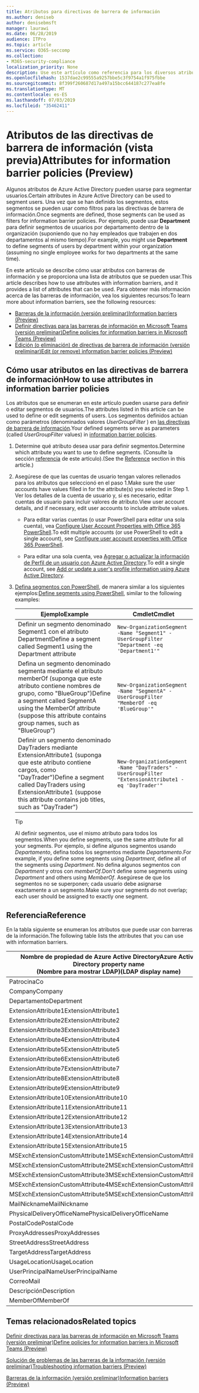 ```yaml
---
title: Atributos para directivas de barrera de información
ms.author: deniseb
author: denisebmsft
manager: laurawi
ms.date: 06/28/2019
audience: ITPro
ms.topic: article
ms.service: O365-seccomp
ms.collection:
- M365-security-compliance
localization_priority: None
description: Use este artículo como referencia para los diversos atributos que puede usar en las directivas de barrera de información.
ms.openlocfilehash: 1537dae2c99555a9257bbe5c3f9754a1f975fbbe
ms.sourcegitcommit: 8f399f260687d17a497a15bcc644187c277ea8fe
ms.translationtype: MT
ms.contentlocale: es-ES
ms.lasthandoff: 07/03/2019
ms.locfileid: "35462411"
---
```

# <a name="attributes-for-information-barrier-policies-preview"></a><span data-ttu-id="80a3e-103">Atributos de las directivas de barrera de información (vista previa)</span><span class="sxs-lookup"><span data-stu-id="80a3e-103">Attributes for information barrier policies (Preview)</span></span>

<span data-ttu-id="80a3e-104">Algunos atributos de Azure Active Directory pueden usarse para segmentar usuarios.</span><span class="sxs-lookup"><span data-stu-id="80a3e-104">Certain attributes in Azure Active Directory can be used to segment users.</span></span> <span data-ttu-id="80a3e-105">Una vez que se han definido los segmentos, estos segmentos se pueden usar como filtros para las directivas de barrera de información.</span><span class="sxs-lookup"><span data-stu-id="80a3e-105">Once segments are defined, those segments can be used as filters for information barrier policies.</span></span> <span data-ttu-id="80a3e-106">Por ejemplo, puede usar **Department** para definir segmentos de usuarios por departamento dentro de la organización (suponiendo que no hay empleados que trabajen en dos departamentos al mismo tiempo).</span><span class="sxs-lookup"><span data-stu-id="80a3e-106">For example, you might use **Department** to define segments of users by department within your organization (assuming no single employee works for two departments at the same time).</span></span> 

<span data-ttu-id="80a3e-107">En este artículo se describe cómo usar atributos con barreras de información y se proporciona una lista de atributos que se pueden usar.</span><span class="sxs-lookup"><span data-stu-id="80a3e-107">This article describes how to use attributes with information barriers, and it provides a list of attributes that can be used.</span></span> <span data-ttu-id="80a3e-108">Para obtener más información acerca de las barreras de información, vea los siguientes recursos:</span><span class="sxs-lookup"><span data-stu-id="80a3e-108">To learn more about information barriers, see the following resources:</span></span>
- [<span data-ttu-id="80a3e-109">Barreras de la información (versión preliminar)</span><span class="sxs-lookup"><span data-stu-id="80a3e-109">Information barriers (Preview)</span></span>](information-barriers.md)
- [<span data-ttu-id="80a3e-110">Definir directivas para las barreras de información en Microsoft Teams (versión preliminar)</span><span class="sxs-lookup"><span data-stu-id="80a3e-110">Define policies for information barriers in Microsoft Teams (Preview)</span></span>](information-barriers-policies.md)
- [<span data-ttu-id="80a3e-111">Edición (o eliminación) de directivas de barrera de información (versión preliminar)</span><span class="sxs-lookup"><span data-stu-id="80a3e-111">Edit (or remove) information barrier policies (Preview)</span></span>](information-barriers-edit-segments-policies.md.md)

## <a name="how-to-use-attributes-in-information-barrier-policies"></a><span data-ttu-id="80a3e-112">Cómo usar atributos en las directivas de barrera de información</span><span class="sxs-lookup"><span data-stu-id="80a3e-112">How to use attributes in information barrier policies</span></span>

<span data-ttu-id="80a3e-113">Los atributos que se enumeran en este artículo pueden usarse para definir o editar segmentos de usuarios.</span><span class="sxs-lookup"><span data-stu-id="80a3e-113">The attributes listed in this article can be used to define or edit segments of users.</span></span> <span data-ttu-id="80a3e-114">Los segmentos definidos actúan como parámetros (denominados valores *UserGroupFilter* ) en [las directivas de barrera de información](information-barriers-policies.md).</span><span class="sxs-lookup"><span data-stu-id="80a3e-114">Your defined segments serve as parameters (called *UserGroupFilter* values) in [information barrier policies](information-barriers-policies.md).</span></span>

1. <span data-ttu-id="80a3e-115">Determine qué atributo desea usar para definir segmentos.</span><span class="sxs-lookup"><span data-stu-id="80a3e-115">Determine which attribute you want to use to define segments.</span></span> <span data-ttu-id="80a3e-116">(Consulte la sección [referencia](#reference) de este artículo).</span><span class="sxs-lookup"><span data-stu-id="80a3e-116">(See the [Reference](#reference) section in this article.)</span></span>

2. <span data-ttu-id="80a3e-117">Asegúrese de que las cuentas de usuario tengan valores rellenados para los atributos que seleccionó en el paso 1.</span><span class="sxs-lookup"><span data-stu-id="80a3e-117">Make sure the user accounts have values filled in for the attribute(s) you selected in Step 1.</span></span> <span data-ttu-id="80a3e-118">Ver los detalles de la cuenta de usuario y, si es necesario, editar cuentas de usuario para incluir valores de atributo.</span><span class="sxs-lookup"><span data-stu-id="80a3e-118">View user account details, and if necessary, edit user accounts to include attribute values.</span></span> 

    - <span data-ttu-id="80a3e-119">Para editar varias cuentas (o usar PowerShell para editar una sola cuenta), vea [Configure User Account Properties with Office 365 PowerShell](https://docs.microsoft.com/office365/enterprise/powershell/configure-user-account-properties-with-office-365-powershell).</span><span class="sxs-lookup"><span data-stu-id="80a3e-119">To edit multiple accounts (or use PowerShell to edit a single account), see [Configure user account properties with Office 365 PowerShell](https://docs.microsoft.com/office365/enterprise/powershell/configure-user-account-properties-with-office-365-powershell).</span></span>

    - <span data-ttu-id="80a3e-120">Para editar una sola cuenta, vea [Agregar o actualizar la información de Perfil de un usuario con Azure Active Directory](https://docs.microsoft.com/azure/active-directory/fundamentals/active-directory-users-profile-azure-portal).</span><span class="sxs-lookup"><span data-stu-id="80a3e-120">To edit a single account, see [Add or update a user's profile information using Azure Active Directory](https://docs.microsoft.com/azure/active-directory/fundamentals/active-directory-users-profile-azure-portal).</span></span>

3. <span data-ttu-id="80a3e-121">[Defina segmentos con PowerShell](information-barriers-policies.md#define-segments-using-powershell), de manera similar a los siguientes ejemplos:</span><span class="sxs-lookup"><span data-stu-id="80a3e-121">[Define segments using PowerShell](information-barriers-policies.md#define-segments-using-powershell), similar to the following examples:</span></span>

    |<span data-ttu-id="80a3e-122">Ejemplo</span><span class="sxs-lookup"><span data-stu-id="80a3e-122">Example</span></span>  |<span data-ttu-id="80a3e-123">Cmdlet</span><span class="sxs-lookup"><span data-stu-id="80a3e-123">Cmdlet</span></span>  |
    |---------|---------|
    |<span data-ttu-id="80a3e-124">Definir un segmento denominado Segment1 con el atributo Department</span><span class="sxs-lookup"><span data-stu-id="80a3e-124">Define a segment called Segment1 using the Department attribute</span></span>     | `New-OrganizationSegment -Name "Segment1" -UserGroupFilter "Department -eq 'Department1'"`        |
    |<span data-ttu-id="80a3e-125">Defina un segmento denominado segmenta mediante el atributo memberOf (suponga que este atributo contiene nombres de grupo, como "BlueGroup")</span><span class="sxs-lookup"><span data-stu-id="80a3e-125">Define a segment called SegmentA using the MemberOf attribute (suppose this attribute contains group names, such as "BlueGroup")</span></span>     | `New-OrganizationSegment -Name "SegmentA" -UserGroupFilter "MemberOf -eq 'BlueGroup'"`        |
    |<span data-ttu-id="80a3e-126">Definir un segmento denominado DayTraders mediante ExtensionAttribute1 (suponga que este atributo contiene cargos, como "DayTrader")</span><span class="sxs-lookup"><span data-stu-id="80a3e-126">Define a segment called DayTraders using ExtensionAttribute1 (suppose this attribute contains job titles, such as "DayTrader")</span></span>|`New-OrganizationSegment -Name "DayTraders" -UserGroupFilter "ExtensionAttribute1 -eq 'DayTrader'"` |

    > [!TIP]
    > <span data-ttu-id="80a3e-127">Al definir segmentos, use el mismo atributo para todos los segmentos.</span><span class="sxs-lookup"><span data-stu-id="80a3e-127">When you define segments, use the same attribute for all your segments.</span></span> <span data-ttu-id="80a3e-128">Por ejemplo, si define algunos segmentos usando *Departamento*, defina todos los segmentos mediante *Departamento*.</span><span class="sxs-lookup"><span data-stu-id="80a3e-128">For example, if you define some segments using *Department*, define all of the segments using *Department*.</span></span> <span data-ttu-id="80a3e-129">No defina algunos segmentos con *Department* y otros con *memberOf*.</span><span class="sxs-lookup"><span data-stu-id="80a3e-129">Don't define some segments using *Department* and others using *MemberOf*.</span></span> <span data-ttu-id="80a3e-130">Asegúrese de que los segmentos no se superponen; cada usuario debe asignarse exactamente a un segmento.</span><span class="sxs-lookup"><span data-stu-id="80a3e-130">Make sure your segments do not overlap; each user should be assigned to exactly one segment.</span></span> 

## <a name="reference"></a><span data-ttu-id="80a3e-131">Referencia</span><span class="sxs-lookup"><span data-stu-id="80a3e-131">Reference</span></span>

<span data-ttu-id="80a3e-132">En la tabla siguiente se enumeran los atributos que puede usar con barreras de la información.</span><span class="sxs-lookup"><span data-stu-id="80a3e-132">The following table lists the attributes that you can use with information barriers.</span></span>

|<span data-ttu-id="80a3e-133">Nombre de propiedad de Azure Active Directory</span><span class="sxs-lookup"><span data-stu-id="80a3e-133">Azure Active Directory property name</span></span><br/><span data-ttu-id="80a3e-134">(Nombre para mostrar LDAP)</span><span class="sxs-lookup"><span data-stu-id="80a3e-134">(LDAP display name)</span></span>  |<span data-ttu-id="80a3e-135">Nombre de la propiedad de Exchange</span><span class="sxs-lookup"><span data-stu-id="80a3e-135">Exchange property name</span></span>  |
|---------|---------|
|<span data-ttu-id="80a3e-136">Patrocina</span><span class="sxs-lookup"><span data-stu-id="80a3e-136">Co</span></span>       | <span data-ttu-id="80a3e-137">Patrocina</span><span class="sxs-lookup"><span data-stu-id="80a3e-137">Co</span></span>        |
|<span data-ttu-id="80a3e-138">Company</span><span class="sxs-lookup"><span data-stu-id="80a3e-138">Company</span></span>     |<span data-ttu-id="80a3e-139">Company</span><span class="sxs-lookup"><span data-stu-id="80a3e-139">Company</span></span>         |
|<span data-ttu-id="80a3e-140">Departamento</span><span class="sxs-lookup"><span data-stu-id="80a3e-140">Department</span></span>     |<span data-ttu-id="80a3e-141">Departamento</span><span class="sxs-lookup"><span data-stu-id="80a3e-141">Department</span></span>         |
|<span data-ttu-id="80a3e-142">ExtensionAttribute1</span><span class="sxs-lookup"><span data-stu-id="80a3e-142">ExtensionAttribute1</span></span> |<span data-ttu-id="80a3e-143">CustomAttribute1</span><span class="sxs-lookup"><span data-stu-id="80a3e-143">CustomAttribute1</span></span>  |
|<span data-ttu-id="80a3e-144">ExtensionAttribute2</span><span class="sxs-lookup"><span data-stu-id="80a3e-144">ExtensionAttribute2</span></span> |<span data-ttu-id="80a3e-145">CustomAttribute2</span><span class="sxs-lookup"><span data-stu-id="80a3e-145">CustomAttribute2</span></span>  |
|<span data-ttu-id="80a3e-146">ExtensionAttribute3</span><span class="sxs-lookup"><span data-stu-id="80a3e-146">ExtensionAttribute3</span></span> |<span data-ttu-id="80a3e-147">CustomAttribute3</span><span class="sxs-lookup"><span data-stu-id="80a3e-147">CustomAttribute3</span></span>  |
|<span data-ttu-id="80a3e-148">ExtensionAttribute4</span><span class="sxs-lookup"><span data-stu-id="80a3e-148">ExtensionAttribute4</span></span> |<span data-ttu-id="80a3e-149">CustomAttribute4</span><span class="sxs-lookup"><span data-stu-id="80a3e-149">CustomAttribute4</span></span>  |
|<span data-ttu-id="80a3e-150">ExtensionAttribute5</span><span class="sxs-lookup"><span data-stu-id="80a3e-150">ExtensionAttribute5</span></span> |<span data-ttu-id="80a3e-151">CustomAttribute5</span><span class="sxs-lookup"><span data-stu-id="80a3e-151">CustomAttribute5</span></span>  |
|<span data-ttu-id="80a3e-152">ExtensionAttribute6</span><span class="sxs-lookup"><span data-stu-id="80a3e-152">ExtensionAttribute6</span></span> |<span data-ttu-id="80a3e-153">CustomAttribute6</span><span class="sxs-lookup"><span data-stu-id="80a3e-153">CustomAttribute6</span></span>  |
|<span data-ttu-id="80a3e-154">ExtensionAttribute7</span><span class="sxs-lookup"><span data-stu-id="80a3e-154">ExtensionAttribute7</span></span> |<span data-ttu-id="80a3e-155">CustomAttribute7</span><span class="sxs-lookup"><span data-stu-id="80a3e-155">CustomAttribute7</span></span>  |
|<span data-ttu-id="80a3e-156">ExtensionAttribute8</span><span class="sxs-lookup"><span data-stu-id="80a3e-156">ExtensionAttribute8</span></span> |<span data-ttu-id="80a3e-157">CustomAttribute8</span><span class="sxs-lookup"><span data-stu-id="80a3e-157">CustomAttribute8</span></span>  |
|<span data-ttu-id="80a3e-158">ExtensionAttribute9</span><span class="sxs-lookup"><span data-stu-id="80a3e-158">ExtensionAttribute9</span></span> |<span data-ttu-id="80a3e-159">CustomAttribute9</span><span class="sxs-lookup"><span data-stu-id="80a3e-159">CustomAttribute9</span></span>  |
|<span data-ttu-id="80a3e-160">ExtensionAttribute10</span><span class="sxs-lookup"><span data-stu-id="80a3e-160">ExtensionAttribute10</span></span> |<span data-ttu-id="80a3e-161">CustomAttribute10</span><span class="sxs-lookup"><span data-stu-id="80a3e-161">CustomAttribute10</span></span>  |
|<span data-ttu-id="80a3e-162">ExtensionAttribute11</span><span class="sxs-lookup"><span data-stu-id="80a3e-162">ExtensionAttribute11</span></span> |<span data-ttu-id="80a3e-163">CustomAttribute11</span><span class="sxs-lookup"><span data-stu-id="80a3e-163">CustomAttribute11</span></span>  |
|<span data-ttu-id="80a3e-164">ExtensionAttribute12</span><span class="sxs-lookup"><span data-stu-id="80a3e-164">ExtensionAttribute12</span></span> |<span data-ttu-id="80a3e-165">CustomAttribute12</span><span class="sxs-lookup"><span data-stu-id="80a3e-165">CustomAttribute12</span></span>  |
|<span data-ttu-id="80a3e-166">ExtensionAttribute13</span><span class="sxs-lookup"><span data-stu-id="80a3e-166">ExtensionAttribute13</span></span> |<span data-ttu-id="80a3e-167">CustomAttribute13</span><span class="sxs-lookup"><span data-stu-id="80a3e-167">CustomAttribute13</span></span>  |
|<span data-ttu-id="80a3e-168">ExtensionAttribute14</span><span class="sxs-lookup"><span data-stu-id="80a3e-168">ExtensionAttribute14</span></span> |<span data-ttu-id="80a3e-169">CustomAttribute14</span><span class="sxs-lookup"><span data-stu-id="80a3e-169">CustomAttribute14</span></span>  |
|<span data-ttu-id="80a3e-170">ExtensionAttribute15</span><span class="sxs-lookup"><span data-stu-id="80a3e-170">ExtensionAttribute15</span></span> |<span data-ttu-id="80a3e-171">CustomAttribute15</span><span class="sxs-lookup"><span data-stu-id="80a3e-171">CustomAttribute15</span></span>  |
|<span data-ttu-id="80a3e-172">MSExchExtensionCustomAttribute1</span><span class="sxs-lookup"><span data-stu-id="80a3e-172">MSExchExtensionCustomAttribute1</span></span> |<span data-ttu-id="80a3e-173">ExtensionCustomAttribute1</span><span class="sxs-lookup"><span data-stu-id="80a3e-173">ExtensionCustomAttribute1</span></span> |
|<span data-ttu-id="80a3e-174">MSExchExtensionCustomAttribute2</span><span class="sxs-lookup"><span data-stu-id="80a3e-174">MSExchExtensionCustomAttribute2</span></span> |<span data-ttu-id="80a3e-175">ExtensionCustomAttribute2</span><span class="sxs-lookup"><span data-stu-id="80a3e-175">ExtensionCustomAttribute2</span></span> |
|<span data-ttu-id="80a3e-176">MSExchExtensionCustomAttribute3</span><span class="sxs-lookup"><span data-stu-id="80a3e-176">MSExchExtensionCustomAttribute3</span></span> |<span data-ttu-id="80a3e-177">ExtensionCustomAttribute3</span><span class="sxs-lookup"><span data-stu-id="80a3e-177">ExtensionCustomAttribute3</span></span> |
|<span data-ttu-id="80a3e-178">MSExchExtensionCustomAttribute4</span><span class="sxs-lookup"><span data-stu-id="80a3e-178">MSExchExtensionCustomAttribute4</span></span> |<span data-ttu-id="80a3e-179">ExtensionCustomAttribute4</span><span class="sxs-lookup"><span data-stu-id="80a3e-179">ExtensionCustomAttribute4</span></span> |
|<span data-ttu-id="80a3e-180">MSExchExtensionCustomAttribute5</span><span class="sxs-lookup"><span data-stu-id="80a3e-180">MSExchExtensionCustomAttribute5</span></span> |<span data-ttu-id="80a3e-181">ExtensionCustomAttribute5</span><span class="sxs-lookup"><span data-stu-id="80a3e-181">ExtensionCustomAttribute5</span></span> |
|<span data-ttu-id="80a3e-182">MailNickname</span><span class="sxs-lookup"><span data-stu-id="80a3e-182">MailNickname</span></span> |<span data-ttu-id="80a3e-183">Alias</span><span class="sxs-lookup"><span data-stu-id="80a3e-183">Alias</span></span> |
|<span data-ttu-id="80a3e-184">PhysicalDeliveryOfficeName</span><span class="sxs-lookup"><span data-stu-id="80a3e-184">PhysicalDeliveryOfficeName</span></span> |<span data-ttu-id="80a3e-185">Office</span><span class="sxs-lookup"><span data-stu-id="80a3e-185">Office</span></span> |
|<span data-ttu-id="80a3e-186">PostalCode</span><span class="sxs-lookup"><span data-stu-id="80a3e-186">PostalCode</span></span> |<span data-ttu-id="80a3e-187">PostalCode</span><span class="sxs-lookup"><span data-stu-id="80a3e-187">PostalCode</span></span> |
|<span data-ttu-id="80a3e-188">ProxyAddresses</span><span class="sxs-lookup"><span data-stu-id="80a3e-188">ProxyAddresses</span></span> |<span data-ttu-id="80a3e-189">EmailAddresses</span><span class="sxs-lookup"><span data-stu-id="80a3e-189">EmailAddresses</span></span> |
|<span data-ttu-id="80a3e-190">StreetAddress</span><span class="sxs-lookup"><span data-stu-id="80a3e-190">StreetAddress</span></span> |<span data-ttu-id="80a3e-191">StreetAddress</span><span class="sxs-lookup"><span data-stu-id="80a3e-191">StreetAddress</span></span> |
|<span data-ttu-id="80a3e-192">TargetAddress</span><span class="sxs-lookup"><span data-stu-id="80a3e-192">TargetAddress</span></span> |<span data-ttu-id="80a3e-193">ExternalEmailAddress</span><span class="sxs-lookup"><span data-stu-id="80a3e-193">ExternalEmailAddress</span></span> |
|<span data-ttu-id="80a3e-194">UsageLocation</span><span class="sxs-lookup"><span data-stu-id="80a3e-194">UsageLocation</span></span> |<span data-ttu-id="80a3e-195">UsageLocation</span><span class="sxs-lookup"><span data-stu-id="80a3e-195">UsageLocation</span></span> |
|<span data-ttu-id="80a3e-196">UserPrincipalName</span><span class="sxs-lookup"><span data-stu-id="80a3e-196">UserPrincipalName</span></span>  |<span data-ttu-id="80a3e-197">UserPrincipalName</span><span class="sxs-lookup"><span data-stu-id="80a3e-197">UserPrincipalName</span></span>  |
|<span data-ttu-id="80a3e-198">Correo</span><span class="sxs-lookup"><span data-stu-id="80a3e-198">Mail</span></span>   |<span data-ttu-id="80a3e-199">WindowsEmailAddress</span><span class="sxs-lookup"><span data-stu-id="80a3e-199">WindowsEmailAddress</span></span>    |
|<span data-ttu-id="80a3e-200">Descripción</span><span class="sxs-lookup"><span data-stu-id="80a3e-200">Description</span></span>    |<span data-ttu-id="80a3e-201">Descripción</span><span class="sxs-lookup"><span data-stu-id="80a3e-201">Description</span></span>    |
|<span data-ttu-id="80a3e-202">MemberOf</span><span class="sxs-lookup"><span data-stu-id="80a3e-202">MemberOf</span></span>   |<span data-ttu-id="80a3e-203">MemberOfGroup</span><span class="sxs-lookup"><span data-stu-id="80a3e-203">MemberOfGroup</span></span>  |

## <a name="related-topics"></a><span data-ttu-id="80a3e-204">Temas relacionados</span><span class="sxs-lookup"><span data-stu-id="80a3e-204">Related topics</span></span>

[<span data-ttu-id="80a3e-205">Definir directivas para las barreras de información en Microsoft Teams (versión preliminar)</span><span class="sxs-lookup"><span data-stu-id="80a3e-205">Define policies for information barriers in Microsoft Teams (Preview)</span></span>](information-barriers-policies.md)

[<span data-ttu-id="80a3e-206">Solución de problemas de las barreras de la información (versión preliminar)</span><span class="sxs-lookup"><span data-stu-id="80a3e-206">Troubleshooting information barriers (Preview)</span></span>](information-barriers-troubleshooting.md)

[<span data-ttu-id="80a3e-207">Barreras de la información (versión preliminar)</span><span class="sxs-lookup"><span data-stu-id="80a3e-207">Information barriers (Preview)</span></span>](information-barriers.md)



